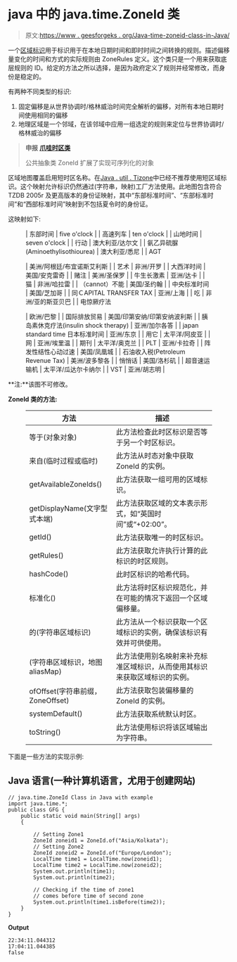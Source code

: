 # java 中的 java.time.ZoneId 类

> 原文:[https://www . geesforgeks . org/Java-time-zoneid-class-in-Java/](https://www.geeksforgeeks.org/java-time-zoneid-class-in-java/)

一个[区域标识](https://www.geeksforgeeks.org/tag/java-zoneid/)用于标识用于在本地日期时间和即时时间之间转换的规则。描述偏移量变化的时间和方式的实际规则由 ZoneRules 定义。这个类只是一个用来获取底层规则的 ID。给定的方法之所以选择，是因为政府定义了规则并经常修改，而身份是稳定的。

有两种不同类型的标识:

1.  固定偏移是从世界协调时/格林威治时间完全解析的偏移，对所有本地日期时间使用相同的偏移
2.  地理区域是一个邻域，在该邻域中应用一组选定的规则来定位与世界协调时/格林威治的偏移

> **申报** [**爪哇时区类**](https://www.geeksforgeeks.org/tag/java-zoneid/)
> 
> 公共抽象类 ZoneId 扩展了实现可序列化的对象

区域地图覆盖启用短时区名称。在[Java . util . Tizone](https://www.geeksforgeeks.org/java-util-timezone-class-set-1/)中已经不推荐使用短区域标识。这个映射允许标识仍然通过(字符串，映射)工厂方法使用。此地图包含符合 TZDB 2005r 及更高版本的身份证映射，其中“东部标准时间”、“东部标准时间”和“西部标准时间”映射到不包括夏令时的身份证。

这映射如下:

<figure class="table">

| 东部时间 | five o'clock |
| 高速列车 | ten o'clock |
| 山地时间 | seven o'clock |
| 行动 | 澳大利亚/达尔文 |
| 氨乙异硫脲(Aminoethylisothiourea) | 澳大利亚/悉尼 |
| AGT

 | 美洲/阿根廷/布宜诺斯艾利斯 |
| 艺术 | 非洲/开罗 |
| 大西洋时间 | 美国/安克雷奇 |
| 赌注 | 美洲/圣保罗 |
| 牛生长激素 | 亚洲/达卡 |
| 猫 | 非洲/哈拉雷 |
| （cannot）不能 | 美国/圣约翰 |
| 中央标准时间 | 美国/芝加哥 |
| 同ＣAPITAL TRANSFER TAX | 亚洲/上海 |
| 吃 | 非洲/亚的斯亚贝巴 |
| 电惊厥疗法

 | 欧洲/巴黎 |
| 国际排放贸易 | 美国/印第安纳/印第安纳波利斯 |
| 胰岛素休克疗法(insulin shock therapy) | 亚洲/加尔各答 |
| japan standard time 日本标准时间 | 亚洲/东京 |
| 用它 | 太平洋/阿皮亚 |
| 网 | 亚洲/埃里温 |
| 期刊 | 太平洋/奥克兰 |
| PLT | 亚洲/卡拉奇 |
| 阵发性结性心动过速 | 美国/凤凰城 |
| 石油收入税(Petroleum Revenue Tax) | 美洲/波多黎各 |
| 悄悄话 | 美国/洛杉矶 |
| 超音速运输机 | 太平洋/瓜达尔卡纳尔 |
| VST | 亚洲/胡志明 |

</figure>

**注:**该图不可修改。

**ZoneId 类的方法:**

<figure class="table">

| **方法** | **描述** |
| --- | --- |
| 等于(对象对象) | 此方法检查此时区标识是否等于另一个时区标识。 |
| 来自(临时过程或临时) | 此方法从时态对象中获取 ZoneId 的实例。 |
| getAvailableZoneIds() | 此方法获取一组可用的区域标识。 |
| getDisplayName(文字型式本端) | 此方法获取区域的文本表示形式，如“英国时间”或“+02:00”。 |
| getId() | 此方法获取唯一的时区标识。 |
| getRules() | 此方法获取允许执行计算的此标识的时区规则。 |
| hashCode() | 此时区标识的哈希代码。 |
| 标准化() | 此方法将时区标识规范化，并在可能的情况下返回一个区域偏移量。 |
| 的(字符串区域标识) | 此方法从一个标识获取一个区域标识的实例，确保该标识有效并可供使用。 |
| (字符串区域标识，地图 <string>aliasMap)</string> | 此方法使用别名映射来补充标准区域标识，从而使用其标识来获取区域标识的实例。 |
| ofOffset(字符串前缀，ZoneOffset) | 此方法获取包装偏移量的 ZoneId 的实例。 |
| systemDefault() | 此方法获取系统默认时区。 |
| toString() | 此方法使用标识将该区域输出为字符串。 |

</figure>

下面是一些方法的实现示例:

## Java 语言(一种计算机语言，尤用于创建网站)

```
// java.time.ZoneId Class in Java with example
import java.time.*;
public class GFG {
    public static void main(String[] args)
    {

        // Setting Zone1
        ZoneId zoneid1 = ZoneId.of("Asia/Kolkata");
        // Setting Zone2
        ZoneId zoneid2 = ZoneId.of("Europe/London");
        LocalTime time1 = LocalTime.now(zoneid1);
        LocalTime time2 = LocalTime.now(zoneid2);
        System.out.println(time1);
        System.out.println(time2);

        // Checking if the time of zone1
        // comes before time of second zone
        System.out.println(time1.isBefore(time2));
    }
}
```

**Output**

```
22:34:11.044312
17:04:11.044385
false
```